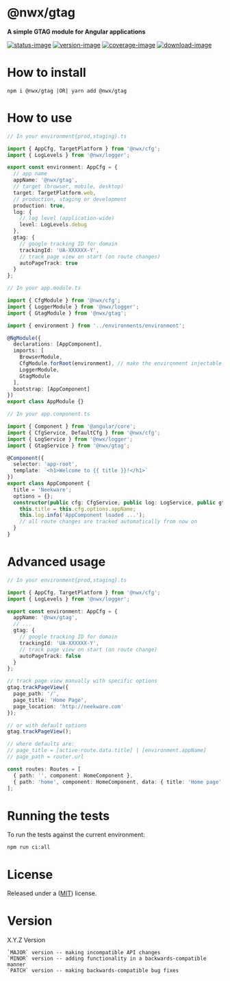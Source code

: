 # @nwx/gtag

**A simple GTAG module for Angular applications**

[![status-image]][status-link]
[![version-image]][version-link]
[![coverage-image]][coverage-link]
[![download-image]][download-link]

# How to install

    npm i @nwx/gtag |OR| yarn add @nwx/gtag

# How to use

```typescript
// In your environment{prod,staging}.ts

import { AppCfg, TargetPlatform } from '@nwx/cfg';
import { LogLevels } from '@nwx/logger';

export const environment: AppCfg = {
  // app name
  appName: '@nwx/gtag',
  // target (browser, mobile, desktop)
  target: TargetPlatform.web,
  // production, staging or development
  production: true,
  log: {
    // log level (application-wide)
    level: LogLevels.debug
  },
  gtag: {
    // google tracking ID for domain
    trackingId: 'UA-XXXXXX-Y',
    // track page view on start (on route changes)
    autoPageTrack: true
  }
};
```

```typescript
// In your app.module.ts

import { CfgModule } from '@nwx/cfg';
import { LoggerModule } from '@nwx/logger';
import { GtagModule } from '@nwx/gtag';

import { environment } from '../environments/environment';

@NgModule({
  declarations: [AppComponent],
  imports: [
    BrowserModule,
    CfgModule.forRoot(environment), // make the environment injectable
    LoggerModule,
    GtagModule
  ],
  bootstrap: [AppComponent]
})
export class AppModule {}
```

```typescript
// In your app.component.ts

import { Component } from '@angular/core';
import { CfgService, DefaultCfg } from '@nwx/cfg';
import { LogService } from '@nwx/logger';
import { GtagService } from '@nwx/gtag';

@Component({
  selector: 'app-root',
  template: `<h1>Welcome to {{ title }}!</h1>`
})
export class AppComponent {
  title = 'Neekware';
  options = {};
  constructor(public cfg: CfgService, public log: LogService, public gtag: GtagService) {
    this.title = this.cfg.options.appName;
    this.log.info('AppComponent loaded ...');
    // all route changes are tracked automatically from now on
  }
}
```

# Advanced usage

```typescript
// In your environment{prod,staging}.ts

import { AppCfg, TargetPlatform } from '@nwx/cfg';
import { LogLevels } from '@nwx/logger';

export const environment: AppCfg = {
  appName: '@nwx/gtag',
  // ...
  gtag: {
    // google tracking ID for domain
    trackingId: 'UA-XXXXXX-Y',
    // track page view on start (on route change)
    autoPageTrack: false
  }
};
```

```typescript
// track page view manually with specific options
gtag.trackPageView({
  page_path: '/',
  page_title: 'Home Page',
  page_location: 'http://neekware.com'
});

// or with default options
gtag.trackPageView();

// where defaults are:
// page_title = [active-route.data.title] | [environment.appName]
// page_path = router.url

const routes: Routes = [
  { path: '', component: HomeComponent },
  { path: 'home', component: HomeComponent, data: { title: 'Home page' } }
];
```

# Running the tests

To run the tests against the current environment:

    npm run ci:all

# License

Released under a ([MIT](https://github.com/neekware/nwx-gtag/blob/master/LICENSE)) license.

# Version

X.Y.Z Version

    `MAJOR` version -- making incompatible API changes
    `MINOR` version -- adding functionality in a backwards-compatible manner
    `PATCH` version -- making backwards-compatible bug fixes

[status-image]: https://secure.travis-ci.org/neekware/nwx-gtag.png?branch=master
[status-link]: http://travis-ci.org/neekware/nwx-gtag?branch=master
[version-image]: https://img.shields.io/npm/v/@nwx/gtag.svg
[version-link]: https://www.npmjs.com/package/@nwx/gtag
[coverage-image]: https://coveralls.io/repos/neekware/nwx-gtag/badge.svg
[coverage-link]: https://coveralls.io/r/neekware/nwx-gtag
[download-image]: https://img.shields.io/npm/dm/@nwx/gtag.svg
[download-link]: https://www.npmjs.com/package/@nwx/gtag
